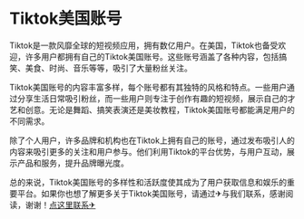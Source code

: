 # Tiktok美国账号

Tiktok是一款风靡全球的短视频应用，拥有数亿用户。在美国，Tiktok也备受欢迎，许多用户都拥有自己的Tiktok美国账号。这些账号涵盖了各种内容，包括搞笑、美食、时尚、音乐等等，吸引了大量粉丝关注。

Tiktok美国账号的内容丰富多样，每个账号都有其独特的风格和特点。一些用户通过分享生活日常吸引粉丝，而一些用户则专注于创作有趣的短视频，展示自己的才艺和创意。无论是舞蹈、搞笑表演还是美妆教程，Tiktok美国账号都能满足用户的不同需求。

除了个人用户，许多品牌和机构也在Tiktok上拥有自己的账号，通过发布吸引人的内容来吸引更多的关注和用户参与。他们利用Tiktok的平台优势，与用户互动，展示产品和服务，提升品牌曝光度。

总的来说，Tiktok美国账号的多样性和活跃度使其成为了用户获取信息和娱乐的重要平台。如果你也想了解更多关于Tiktok美国账号，请通过✈与我们联系，感谢阅读，谢谢！[点这里联系✈](https://tg.k02.cc)